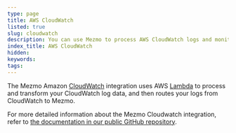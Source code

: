 ```yaml
---
type: page
title: AWS CloudWatch
listed: true
slug: cloudwatch
description: You can use Mezmo to process AWS CloudWatch logs and monitor AWS Lambda functions
index_title: AWS CloudWatch
hidden: 
keywords: 
tags: 
---
```






The Mezmo Amazon [CloudWatch](https://aws.amazon.com/cloudwatch/) integration uses AWS [Lambda](https://docs.aws.amazon.com/lambda/index.html) to process and transform your CloudWatch log data, and then routes your logs from CloudWatch to Mezmo.

For more detailed information about the Mezmo Cloudwatch integration, refer to [the documentation in our public GitHub repository](https://github.com/logdna/logdna-cloudwatch).





